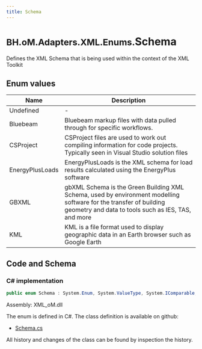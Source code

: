 ```yaml
---
title: Schema
---
```


# <small>BH.oM.Adapters.XML.Enums.</small>**Schema**

Defines the XML Schema that is being used within the context of the XML Toolkit

## Enum values

| Name            | Description                                                    |
|-----------------|----------------------------------------------------------------|
| Undefined |  -  |
| Bluebeam |  Bluebeam markup files with data pulled through for specific workflows.  |
| CSProject |  CSProject files are used to work out compiling information for code projects. Typically seen in Visual Studio solution files  |
| EnergyPlusLoads |  EnergyPlusLoads is the XML schema for load results calculated using the EnergyPlus software  |
| GBXML |  gbXML Schema is the Green Building XML Schema, used by environment modelling software for the transfer of building geometry and data to tools such as IES, TAS, and more  |
| KML |  KML is a file format used to display geographic data in an Earth browser such as Google Earth  |


## Code and Schema

### C# implementation

``` C# title="C#"
public enum Schema : System.Enum, System.ValueType, System.IComparable, System.ISpanFormattable, System.IFormattable, System.IConvertible
```

Assembly: XML_oM.dll

The enum is defined in C#. The class definition is available on github:

- [Schema.cs](https://github.com/BHoM/XML_Toolkit/blob/develop/XML_oM/Enums\Schema.cs)

All history and changes of the class can be found by inspection the history.
